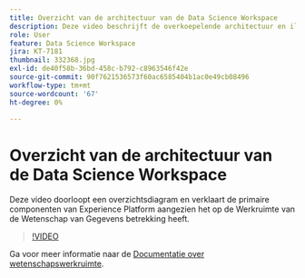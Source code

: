 ```yaml
---
title: Overzicht van de architectuur van de Data Science Workspace
description: Deze video beschrijft de overkoepelende architectuur en illustreert de primaire componenten van de Werkruimte van de Wetenschap van Gegevens in Adobe Experience Platform.
role: User
feature: Data Science Workspace
jira: KT-7181
thumbnail: 332368.jpg
exl-id: de40f58b-36bd-458c-b792-c8963546f42e
source-git-commit: 90f7621536573f60ac6585404b1ac0e49cb08496
workflow-type: tm+mt
source-wordcount: '67'
ht-degree: 0%

---
```


# Overzicht van de architectuur van de Data Science Workspace

Deze video doorloopt een overzichtsdiagram en verklaart de primaire componenten van Experience Platform aangezien het op de Werkruimte van de Wetenschap van Gegevens betrekking heeft.

>[!VIDEO](https://video.tv.adobe.com/v/332368)

Ga voor meer informatie naar de [Documentatie over wetenschapswerkruimte](https://experienceleague.adobe.com/docs/experience-platform/data-science-workspace/home.html).
